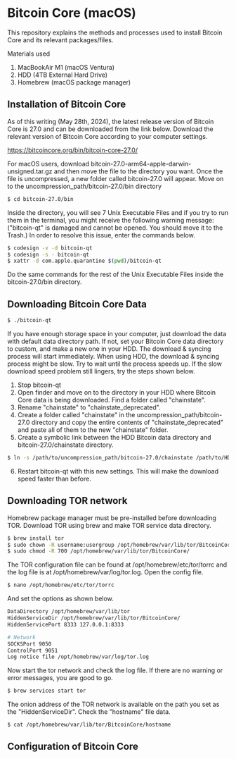 # Bitcoin Core (macOS)
This repository explains the methods and processes used to install Bitcoin Core and its relevant packages/files.

Materials used
1. MacBookAir M1 (macOS Ventura)
2. HDD (4TB External Hard Drive)
3. Homebrew (macOS package manager)

## Installation of Bitcoin Core
As of this writing (May 28th, 2024), the latest release version of Bitcoin Core is 27.0 and can be downloaded from the link below. Download the relevant version of Bitcoin Core according to your computer settings.

https://bitcoincore.org/bin/bitcoin-core-27.0/

For macOS users, download bitcoin-27.0-arm64-apple-darwin-unsigned.tar.gz and then move the file to the directory you want. Once the file is uncompressed, a new folder called bitcoin-27.0 will appear. Move on to the uncompression_path/bitcoin-27.0/bin directory
```bash
$ cd bitcoin-27.0/bin
```
Inside the directory, you will see 7 Unix Executable Files and if you try to run them in the terminal, you might receive the following warning message: ("bitcoin-qt" is damaged and cannot be opened. You should move it to the Trash.) In order to resolve this issue, enter the commands below.
```bash
$ codesign -v -d bitcoin-qt
$ codesign -s - bitcoin-qt
$ xattr -d com.apple.quarantine $(pwd)/bitcoin-qt
```
Do the same commands for the rest of the Unix Executable Files inside the bitcoin-27.0/bin directory.

## Downloading Bitcoin Core Data
```bash
$ ./bitcoin-qt
```
If you have enough storage space in your computer, just download the data with default data directory path. If not, set your Bitcoin Core data directory to custom, and make a new one in your HDD. The download & syncing process will start immediately. When using HDD, the download & syncing process might be slow. Try to wait until the process speeds up. If the slow download speed problem still lingers, try the steps shown below.
1. Stop bitcoin-qt
2. Open finder and move on to the directory in your HDD where Bitcoin Core data is being downloaded. Find a folder called "chainstate".
3. Rename "chainstate" to "chainstate_deprecated".
4. Create a folder called "chainstate" in the uncompression_path/bitcoin-27.0 directory and copy the entire contents of "chainstate_deprecated" and paste all of them to the new "chainstate" folder.
5. Create a symbolic link between the HDD Bitcoin data directory and bitcoin-27.0/chainstate directory.
```bash
$ ln -s /path/to/uncompression_path/bitcoin-27.0/chainstate /path/to/HDD_Bitcoin_data_directory
```
6. Restart bitcoin-qt with this new settings.
This will make the download speed faster than before.

## Downloading TOR network
Homebrew package manager must be pre-installed before downloading TOR. Download TOR using brew and make TOR service data directory.
```bash
$ brew install tor
$ sudo chown -R username:usergroup /opt/homebrew/var/lib/tor/BitcoinCore/
$ sudo chmod -R 700 /opt/homebrew/var/lib/tor/BitcoinCore/
```
The TOR configuration file can be found at /opt/homebrew/etc/tor/torrc and the log file is at /opt/homebrew/var/log/tor.log. Open the config file.
```bash
$ nano /opt/homebrew/etc/tor/torrc
```
And set the options as shown below.
```bash
DataDirectory /opt/homebrew/var/lib/tor
HiddenServiceDir /opt/homebrew/var/lib/tor/BitcoinCore/
HiddenServicePort 8333 127.0.0.1:8333

# Network
SOCKSPort 9050
ControlPort 9051
Log notice file /opt/homebrew/var/log/tor.log
```
Now start the tor network and check the log file. If there are no warning or error messages, you are good to go.
```bash
$ brew services start tor
```
The onion address of the TOR network is available on the path you set as the "HiddenServiceDir". Check the "hostname" file data.
```bash
$ cat /opt/homebrew/var/lib/tor/BitcoinCore/hostname
```

## Configuration of Bitcoin Core
